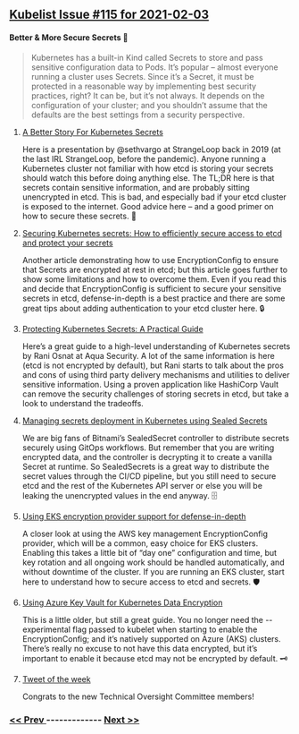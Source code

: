 ## [Kubelist Issue #115 for 2021-02-03](https://kubelist.com/issue/115)

#### Better & More Secure Secrets 🔑

> Kubernetes has a built-in Kind called Secrets to store and pass sensitive configuration data to Pods. It’s popular – almost everyone running a cluster uses Secrets. Since it’s a Secret, it must be protected in a reasonable way by implementing best security practices, right? It can be, but it’s not always. It depends on the configuration of your cluster; and you shouldn’t assume that the defaults are the best settings from a security perspective.

1. [A Better Story For Kubernetes Secrets](https://www.youtube.com/watch?v=7jSfJombUeY)

    Here is a presentation by @sethvargo at StrangeLoop back in 2019 (at the last IRL StrangeLoop, before the pandemic). Anyone running a Kubernetes cluster not familiar with how etcd is storing your secrets should watch this before doing anything else. The TL;DR here is that secrets contain sensitive information, and are probably sitting unencrypted in etcd. This is bad, and especially bad if your etcd cluster is exposed to the internet. Good advice here – and a good primer on how to secure these secrets. 📖
1. [Securing Kubernetes secrets: How to efficiently secure access to etcd and protect your secrets](https://medium.com/opsguru/securing-kubernetes-secrets-how-to-efficiently-secure-access-to-etcd-and-protect-your-secrets-b147791da768)

    Another article demonstrating how to use EncryptionConfig to ensure that Secrets are encrypted at rest in etcd; but this article goes further to show some limitations and how to overcome them. Even if you read this and decide that EncryptionConfig is sufficient to secure your sensitive secrets in etcd, defense-in-depth is a best practice and there are some great tips about adding authentication to your etcd cluster here. 🔒
1. [Protecting Kubernetes Secrets: A Practical Guide](https://blog.aquasec.com/managing-kubernetes-secrets)

    Here’s a great guide to a high-level understanding of Kubernetes secrets by Rani Osnat at Aqua Security. A lot of the same information is here (etcd is not encrypted by default), but Rani starts to talk about the pros and cons of using third party delivery mechanisms and utilities to deliver sensitive information. Using a proven application like HashiCorp Vault can remove the security challenges of storing secrets in etcd, but take a look to understand the tradeoffs.
1. [Managing secrets deployment in Kubernetes using Sealed Secrets](https://aws.amazon.com/blogs/opensource/managing-secrets-deployment-in-kubernetes-using-sealed-secrets/)

    We are big fans of Bitnami’s SealedSecret controller to distribute secrets securely using GitOps workflows. But remember that you are writing encrypted data, and the controller is decrypting it to create a vanilla Secret at runtime. So SealedSecrets is a great way to distribute the secret values through the CI/CD pipeline, but you still need to secure etcd and the rest of the Kubernetes API server or else you will be leaking the unencrypted values in the end anyway. 🗄
1. [Using EKS encryption provider support for defense-in-depth](https://aws.amazon.com/blogs/containers/using-eks-encryption-provider-support-for-defense-in-depth/)

    A closer look at using the AWS key management EncryptionConfig provider, which will be a common, easy choice for EKS clusters. Enabling this takes a little bit of “day one” configuration and time, but key rotation and all ongoing work should be handled automatically, and without downtime of the cluster. If you are running an EKS cluster, start here to understand how to secure access to etcd and secrets. 🛡
1. [Using Azure Key Vault for Kubernetes Data Encryption](https://ritazh.com/using-azure-key-vault-for-kubernetes-data-encryption-d5eac8daee71)

    This is a little older, but still a great guide. You no longer need the --experimental flag passed to kubelet when starting to enable the EncryptionConfig; and it’s natively supported on Azure (AKS) clusters. There’s really no excuse to not have this data encrypted, but it’s important to enable it because etcd may not be encrypted by default. 🗝
1. [Tweet of the week](https://twitter.com/cloudnativefdn/status/1356656376395653123)

    Congrats to the new Technical Oversight Committee members!

### [ << Prev ](kubelist-114.md) ------------- [ Next >> ](kubelist-116.md)